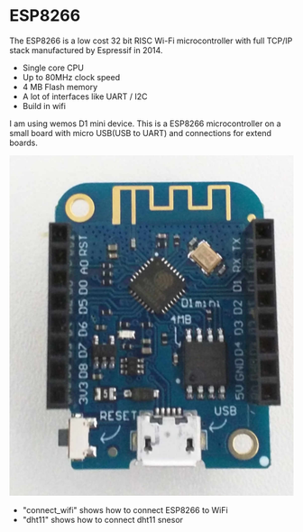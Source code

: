 # ESP8266
The ESP8266 is a low cost 32 bit RISC  Wi-Fi microcontroller with full TCP/IP stack manufactured by Espressif in 2014. 

- Single core CPU
- Up to 80MHz clock speed
- 4 MB Flash memory 
- A lot of interfaces like UART / I2C
- Build in wifi

I am using wemos D1 mini device. This is a ESP8266 microcontroller on a small board with micro USB(USB to UART) and connections for extend boards. 

![alt text](https://github.com/TangatBaktybergen/ESP/blob/4eac2596533915e684a454bac06f3e3dd47269e0/D1%20mini%20pro.png)

- "connect_wifi" shows how to connect ESP8266 to WiFi
- "dht11" shows how to connect dht11 snesor
